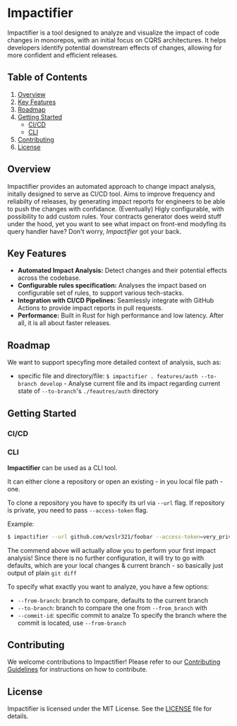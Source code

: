 # Impactifier

Impactifier is a tool designed to analyze and visualize the impact of code changes in monorepos, with an initial focus on CQRS architectures. It helps developers identify potential downstream effects of changes, allowing for more confident and efficient releases.

## Table of Contents
1. [Overview](#overview)
2. [Key Features](#key-features)
3. [Roadmap](#roadmap)
4. [Getting Started](#getting-started)
   - [CI/CD](#cicd)
   - [CLI](#cli)
6. [Contributing](#contributing)
7. [License](#license)

## Overview

Impactifier provides an automated approach to change impact analysis, initally designed to serve as CI/CD tool. 
Aims to improve frequency and reliabilty of releases, by generating impact reports for engineers to be able to push the changes with confidance.
(Eventually) Higly configurable, with possibility to add custom rules. Your contracts generator does weird stuff under the hood, yet you want to 
see what impact on front-end modyfing its query handler have? Don't worry, *Impactifier* got your back.

## Key Features

- **Automated Impact Analysis:** Detect changes and their potential effects across the codebase.
- **Configurable rules specification:** Analyses the impact based on configurable set of rules, to support various tech-stacks.
- **Integration with CI/CD Pipelines:** Seamlessly integrate with GitHub Actions to provide impact reports in pull requests.
- **Performance:** Built in Rust for high performance and low latency. After all, it is all about faster releases.

## Roadmap

We want to support specyfing more detailed context of analysis, such as:
- specific file and directory/file:
    `$ impactifier . features/auth --to-branch develop` - Analyse current file and its impact regarding 
    current state of `--to-branch`'s `./feautres/auth` directory


## Getting Started

### CI/CD

### CLI 

**Impactifier** can be used as a CLI tool.

It can either clone a repository or open an existing - in you local file path - one.

To clone a repository you have to specify its url via `--url` flag.
If repository is private, you need to pass `--access-token` flag.

Example:
```sh
$ impactifier --url github.com/wzslr321/foobar --access-token=very_private
```

The commend above will actually allow you to perform your first impact analysis!
Since there is no further configuration, it will try to go with defaults, which are 
your local changes & current branch - so basically just output of plain `git diff`

To specify what exactly you want to analyze, you have a few options:
- `--from-branch`: branch to compare, defaults to the current branch
- `--to-branch`: branch to compare the one from `--from_branch` with
- `--commit-id`: specific commit to analze
    To specify the branch where the commit is located, use `--from-branch`

## Contributing
We welcome contributions to Impactifier! Please refer to our [Contributing Guidelines](CONTRIBUTING.md) for instructions on how to contribute.

## License
Impactifier is licensed under the MIT License. See the [LICENSE](LICENSE) file for details.

